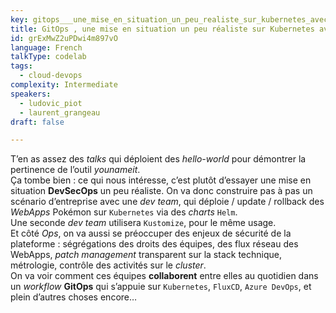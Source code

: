 ```yaml
---
key: gitops___une_mise_en_situation_un_peu_realiste_sur_kubernetes_avec_fluxcd
title: GitOps , une mise en situation un peu réaliste sur Kubernetes avec FluxCD
id: grExMwZ2uPDwi4m897vO
language: French
talkType: codelab
tags:
  - cloud-devops
complexity: Intermediate
speakers:
  - ludovic_piot
  - laurent_grangeau
draft: false

---
```


T’en as assez des _talks_ qui déploient des _hello-world_ pour démontrer la pertinence de l’outil *younameit*.  
Ça tombe bien : ce qui nous intéresse, c’est plutôt d’essayer une mise en situation **DevSecOps** un peu réaliste.
On va donc construire pas à pas un scénario d’entreprise  avec une _dev team_, qui déploie / update / rollback des _WebApps_ Pokémon sur `Kubernetes` via des _charts_ `Helm`.  
Une seconde _dev team_ utilisera `Kustomize`, pour le même usage.  
Et côté _Ops_, on va aussi se préoccuper des enjeux de sécurité de la plateforme : ségrégations des droits des équipes, des flux réseau des WebApps, _patch management_ transparent sur la stack technique, métrologie, contrôle des activités sur le _cluster_.  
On va voir comment ces équipes **collaborent** entre elles au quotidien dans un _workflow_ **GitOps** qui s’appuie sur `Kubernetes`, `FluxCD`, `Azure DevOps`, et plein d’autres choses encore…
